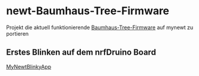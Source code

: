 # newt-Baumhaus-Tree-Firmware

Projekt die aktuell funktionierende [Baumhaus-Tree-Firmware](https://github.com/interoberlin/Baumhaus-Tree-Firmware.git) auf mynewt zu portieren

## Erstes Blinken auf dem nrfDruino Board

[MyNewtBlinkyApp](apps/blinky.md)
